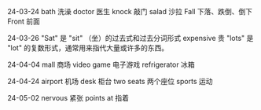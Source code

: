 24-03-24
bath 洗澡
doctor 医生
knock 敲门
salad 沙拉
Fall 下落、跌倒、倒下
Front 前面

24-03-26
"Sat" 是 "sit" （坐）的过去式和过去分词形式
expensive 贵
"lots" 是 "lot" 的复数形式，通常用来指代大量或许多的东西。

24-04-04
mall 商场
video game 电子游戏
refrigerator 冰箱

24-04-24
airport 机场
desk 柜台
two seats 两个座位
sports 运动

24-05-02
nervous 紧张
points at 指着